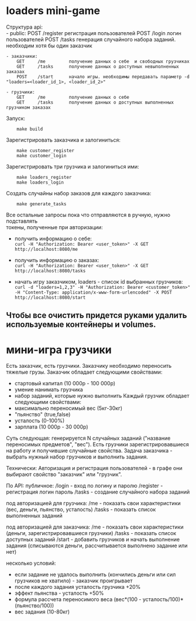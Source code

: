 # loaders mini-game

Структура api:  
    - public:
        POST    /register   регистрация пользователей
        POST    /login      логин пользователей
        POST    /tasks      генерация случайного набора заданий. необходим хотя бы один заказчик

    - заказчики:
        GET     /me         получение данных о себе  и свободных грузчиках
        GET     /tasks      получение данных о доступных невыполненных заказах
        POST    /start      начало игры. необходимы передавать параметр -d "loaders=<loader_id_1>, <loader_id_2>"

    - грузчики:
        GET     /me         получение данных о себе
        GET     /tasks      получение данных о доступных выполненных грузчиком заказах

Запуск:  
```shell
    make build
```

Зарегистрировать заказчика и залогиниться: 
```shell
    make customer_register  
    make customer_login
```

Зарегистрировать три грузчика и залогиниться ими:
```shell  
    make loaders_register  
    make loaders_login
```

Создать случайны набор заказов для каждого заказчика:
```shell    
    make generate_tasks
```

Все остальные запросы пока что отправляются в ручную, нужно подставлять  
токены, полученные при авторизации:  

 - получить информацию о себе:  
    `curl -H "Authorization: Bearer <user_token>" -X GET http://localhost:8080/me`

 - получить информацию о заказах:  
    `curl -H "Authorization: Bearer <user_token>" -X GET http://localhost:8080/tasks`

 - начать игру заказчиком, loaders - список id выбранных грузчиков:  
    `curl -d "loaders=1,2,3" -H "Authorization: Bearer <customer_token>" -H "Content-Type: application/x-www-form-urlencoded" -X POST http://localhost:8080/start`


Чтобы все очистить придется руками удалить используемые контейнеры и volumes. 
---

# мини-игра грузчики
Есть заказчик, есть грузчики. Заказчику необходимо переносить тяжелые грузы. 
Заказчик обладает следующими свойствами:
- стартовый капитал (10 000р - 100 000р)
- умение нанимать грузчика
- набор заданий, которые нужно выполнить
Каждый грузчик обладает следующими свойствами: 
- максимально переносимый вес (5кг-30кг)
- "пьянство" (true,false)
- усталость (0-100%)
- зарплата (10 000р - 30 000р)

Суть следующая: генерируется N случайных заданий ("название переносимых предметов", "вес"). 
Есть грузчики зарегистрировавшиеся на работу и получившие случайные свойства. 
Задача заказчика - выбрать нужный набор грузчиков и выполнить задания.

Технически:
Авторизация и регистрация пользователей - в графе они выбирают свойство "заказчик" или "грузчик".

По API:
публичное:
/login - вход по логину и паролю
/register - регистрация логин пароль
/tasks - создание случайного набора заданий

 под авторизацией для грузчика:
/me - показать свои характеристики (вес, деньги, пьянство, усталость)
/tasks - показать список выполненных заданий

 под авторизацией для заказчика:
/me - показать свои характеристики (деньги, зарегистрировавшиеся грузчики)
/tasks - показать список доступных заданий
/start - добавить грузчиков и начать выполнение задания (списываются деньги, рассчитывается выполнено задание или нет)

несколько условий:
- если задание не удалось выполнить (кончились деньги или сил грузчиков не хватило) - заказчик проигрывает
- после каждого задания усталость грузчика +20%
- эффект пьянства - усталость +50%
- формула рассчета переносимого веса (вес*(100 - усталость/100)*(пьянство/100))
- вес задания (10-80кг)
